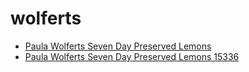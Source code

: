 # wolferts

 * [Paula Wolferts Seven Day Preserved Lemons](../../index/p/paula-wolferts-seven-day-preserved-lemons-15336.json)
 * [Paula Wolferts Seven Day Preserved Lemons 15336](../../index/p/paula-wolferts-seven-day-preserved-lemons-15336.json)
